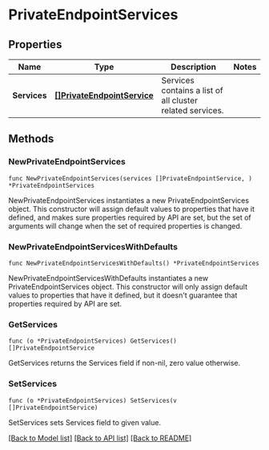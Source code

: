 # PrivateEndpointServices

## Properties

Name | Type | Description | Notes
------------ | ------------- | ------------- | -------------
**Services** | [**[]PrivateEndpointService**](PrivateEndpointService.md) | Services contains a list of all cluster related services. | 

## Methods

### NewPrivateEndpointServices

`func NewPrivateEndpointServices(services []PrivateEndpointService, ) *PrivateEndpointServices`

NewPrivateEndpointServices instantiates a new PrivateEndpointServices object.
This constructor will assign default values to properties that have it defined,
and makes sure properties required by API are set, but the set of arguments
will change when the set of required properties is changed.

### NewPrivateEndpointServicesWithDefaults

`func NewPrivateEndpointServicesWithDefaults() *PrivateEndpointServices`

NewPrivateEndpointServicesWithDefaults instantiates a new PrivateEndpointServices object.
This constructor will only assign default values to properties that have it defined,
but it doesn't guarantee that properties required by API are set.

### GetServices

`func (o *PrivateEndpointServices) GetServices() []PrivateEndpointService`

GetServices returns the Services field if non-nil, zero value otherwise.

### SetServices

`func (o *PrivateEndpointServices) SetServices(v []PrivateEndpointService)`

SetServices sets Services field to given value.


[[Back to Model list]](../README.md#documentation-for-models) [[Back to API list]](../README.md#documentation-for-api-endpoints) [[Back to README]](../README.md)


